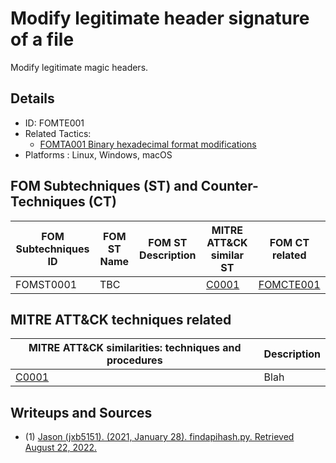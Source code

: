 # Modify legitimate header signature of a file

Modify legitimate magic headers.

## Details

- ID: FOMTE001
- Related Tactics:  
    - [FOMTA001 Binary hexadecimal format modifications](https://github.com/blue101010/FOM/blob/main/tactics/FOMTA001.md)
- Platforms : Linux, Windows, macOS

## FOM Subtechniques (ST) and Counter-Techniques (CT)


| FOM Subtechniques ID   | FOM ST Name | FOM ST Description | MITRE ATT&CK similar ST                   | FOM CT related
| ---------------------- |-----------  | -------------------|-------------------------------------------|----------------
| FOMST0001                    | TBC         |                    | [C0001](https://attack.mitre.org/software/S0150/) |  [FOMCTE001](https://github.com/blue101010/FOM/blob/main/countertechniques/FOMCTE001.md)   |


## MITRE ATT&CK techniques related

|  MITRE ATT&CK similarities: techniques and procedures |       Description               |
| --------------------------------------------------- | ----------------------------------|
|  [C0001](https://attack.mitre.org/software/S0150/)  | Blah |



## Writeups and Sources

- (1) [Jason (jxb5151). (2021, January 28). findapihash.py. Retrieved August 22, 2022.](https://github.com/MITRECND/malchive/blob/main/malchive/utilities/findapihash.py)

